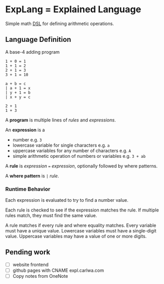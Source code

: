 # ExpLang = Explained Language

Simple math [DSL](https://en.wikipedia.org/wiki/Domain-specific_language) for defining arithmetic operations.

## Language Definition

A base-4 adding program

    1 + 0 = 1
    1 + 1 = 2
    2 + 1 = 3
    3 + 1 = 10

    a + b = c
    | a + 1 = x
    | y + 1 = b
    | x + y = c

    2 + 1
    1 + 3

A **program** is multiple lines of *rules* and *expressions*.

An **expression** is a

* number e.g. `3`
* lowercase variable for single characters e.g. `a`
* uppercase variables for any number of characters e.g. `A`
* simple arithmetic operation of numbers or variables e.g. `3 + ab`

A **rule** is *expression* `=` *expression*, optionally followed by where patterns.

A **where pattern** is `|` *rule*.

### Runtime Behavior

Each expression is evaluated to try to find a number value.

Each rule is checked to see if the expression matches the rule. If multiple rules match, they must find the same value.

A rule matches if every rule and where equality matches. Every variable must have a unique value. Lowercase variables must have a single-digit value. Uppercase variables may have a value of one or more digits.

## Pending work

- [ ] website frontend
- [ ] github pages with CNAME expl.carlwa.com
- [ ] Copy notes from OneNote
